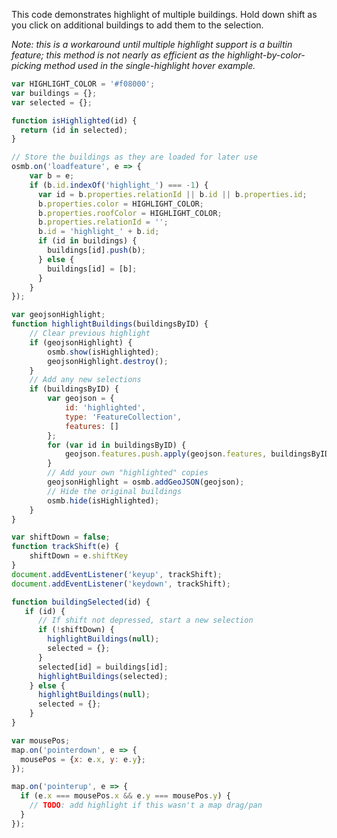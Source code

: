 <link rel="stylesheet" href="https://raw.githubusercontent.com/OSMBuildings/OSMBuildings/master/dist/OSMBuildings/OSMBuildings.css">
<link rel=stylesheet href=assets/tutorial_prep.css>
<script src=https://rawgit.com/OSMBuildings/OSMBuildings/master/dist/OSMBuildings/OSMBuildings.js></script>

<div id='map'></div>

<script src=assets/tutorial_prep.js></script>

<script>
var HIGHLIGHT_COLOR = '#f08000';
var buildings = {};
var selected = {};

function isHighlighted(id) {
  return (id in selected);
}

// Store the buildings as they are loaded for later use
osmb.on('loadfeature', e => {
    var b = e;
    if (b.id.indexOf('highlight_') === -1) {
      var id = b.properties.relationId || b.id || b.properties.id;
      b.properties.color = HIGHLIGHT_COLOR;
      b.properties.roofColor = HIGHLIGHT_COLOR;
      b.properties.relationId = '';
      b.id = 'highlight_' + b.id;
      if (id in buildings) {
        buildings[id].push(b);
      } else {
        buildings[id] = [b];
      }
    }
});

var geojsonHighlight;
function highlightBuildings(buildingsByID) {
    // Clear previous highlight
    if (geojsonHighlight) {
        osmb.show(isHighlighted);
        geojsonHighlight.destroy();
    }
    // Add any new selections
    if (buildingsByID) {
        var geojson = {
            id: 'highlighted',
            type: 'FeatureCollection',
            features: []
        };
        for (var id in buildingsByID) {
            geojson.features.push.apply(geojson.features, buildingsByID[id]);
        }
        // Add your own "highlighted" copies
        geojsonHighlight = osmb.addGeoJSON(geojson);
        // Hide the original buildings
        osmb.hide(isHighlighted);
    }
}

var shiftDown = false;
function trackShift(e) {
    shiftDown = e.shiftKey
}
document.addEventListener('keyup', trackShift);
document.addEventListener('keydown', trackShift);

function buildingSelected(id) {
   if (id) {
      // If shift not depressed, start a new selection
      if (!shiftDown) {
        highlightBuildings(null);
        selected = {};
      }
      selected[id] = buildings[id];
      highlightBuildings(selected);
    } else {
      highlightBuildings(null);
      selected = {};
    } 
}

var mousePos;
map.on('pointerdown', e => {
  mousePos = {x: e.x, y: e.y};
});

map.on('pointerup', e => {
  if (e.x === mousePos.x && e.y === mousePos.y) {
    // TODO: Add highlight if this wasn't a map drag/pan
  }
});
</script>

This code demonstrates highlight of multiple buildings. Hold down shift as you click on additional buildings to add them to the selection.

_Note: this is a workaround until multiple highlight support is a builtin feature; this method is not nearly as efficient as the highlight-by-color- picking method used in the single-highlight hover example._

````javascript
var HIGHLIGHT_COLOR = '#f08000';
var buildings = {};
var selected = {};

function isHighlighted(id) {
  return (id in selected);
}

// Store the buildings as they are loaded for later use
osmb.on('loadfeature', e => {
    var b = e;
    if (b.id.indexOf('highlight_') === -1) {
      var id = b.properties.relationId || b.id || b.properties.id;
      b.properties.color = HIGHLIGHT_COLOR;
      b.properties.roofColor = HIGHLIGHT_COLOR;
      b.properties.relationId = '';
      b.id = 'highlight_' + b.id;
      if (id in buildings) {
        buildings[id].push(b);
      } else {
        buildings[id] = [b];
      }
    }
});

var geojsonHighlight;
function highlightBuildings(buildingsByID) {
    // Clear previous highlight
    if (geojsonHighlight) {
        osmb.show(isHighlighted);
        geojsonHighlight.destroy();
    }
    // Add any new selections
    if (buildingsByID) {
        var geojson = {
            id: 'highlighted',
            type: 'FeatureCollection',
            features: []
        };
        for (var id in buildingsByID) {
            geojson.features.push.apply(geojson.features, buildingsByID[id]);
        }
        // Add your own "highlighted" copies
        geojsonHighlight = osmb.addGeoJSON(geojson);
        // Hide the original buildings
        osmb.hide(isHighlighted);
    }
}

var shiftDown = false;
function trackShift(e) {
    shiftDown = e.shiftKey
}
document.addEventListener('keyup', trackShift);
document.addEventListener('keydown', trackShift);

function buildingSelected(id) {
   if (id) {
      // If shift not depressed, start a new selection
      if (!shiftDown) {
        highlightBuildings(null);
        selected = {};
      }
      selected[id] = buildings[id];
      highlightBuildings(selected);
    } else {
      highlightBuildings(null);
      selected = {};
    } 
}

var mousePos;
map.on('pointerdown', e => {
  mousePos = {x: e.x, y: e.y};
});

map.on('pointerup', e => {
  if (e.x === mousePos.x && e.y === mousePos.y) {
    // TODO: add highlight if this wasn't a map drag/pan
  }
});
  
````
